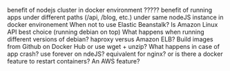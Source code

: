 benefit of nodejs cluster in docker environment ?????
benefit of running apps under different paths (/api, /blog, etc.) under same nodeJS instance in docker environement
When not to use Elastic Beanstalk?
Is Amazon Linux API best choice (running debian on top)
What happens when running different versions of debian?
haproxy versus Amazon ELB?
Build images from Github on Docker Hub or use wget + unzip?
What happens in case of app crash? use forever on ndeJS? equivalent for nginx? or is there a docker feature to restart containers? An AWS feature?
